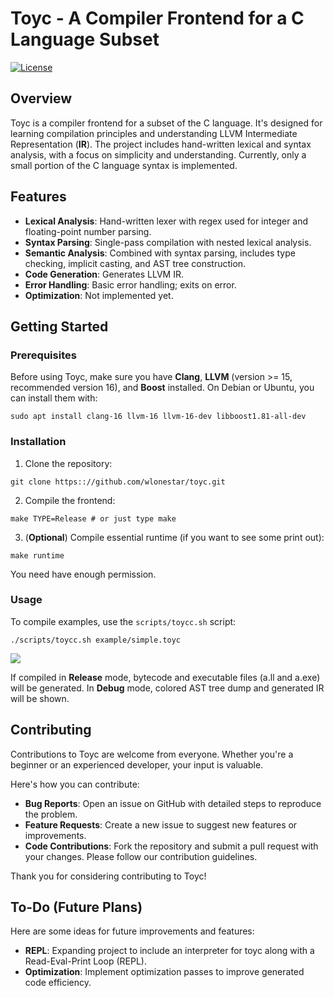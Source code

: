 # Toyc - A Compiler Frontend for a C Language Subset

[![License](https://img.shields.io/badge/License-MIT-blue.svg)](https://opensource.org/licenses/MIT)

## Overview

Toyc is a compiler frontend for a subset of the C language. It's designed for learning compilation principles and understanding LLVM Intermediate Representation (**IR**). The project includes hand-written lexical and syntax analysis, with a focus on simplicity and understanding. Currently, only a small portion of the C language syntax is implemented.

## Features

- **Lexical Analysis**: Hand-written lexer with regex used for integer and floating-point number parsing.
- **Syntax Parsing**: Single-pass compilation with nested lexical analysis.
- **Semantic Analysis**: Combined with syntax parsing, includes type checking, implicit casting, and AST tree construction.
- **Code Generation**: Generates LLVM IR.
- **Error Handling**: Basic error handling; exits on error.
- **Optimization**: Not implemented yet.

## Getting Started

### Prerequisites

Before using Toyc, make sure you have **Clang**, **LLVM** (version >= 15, recommended version 16), and **Boost** installed. On Debian or Ubuntu, you can install them with:

```
sudo apt install clang-16 llvm-16 llvm-16-dev libboost1.81-all-dev
```

### Installation

1. Clone the repository:

```
git clone https:://github.com/wlonestar/toyc.git
```

2. Compile the frontend:

```
make TYPE=Release # or just type make
```

3. (**Optional**) Compile essential runtime (if you want to see some print out):

```
make runtime
```

You need have enough permission.

### Usage

To compile examples, use the `scripts/toycc.sh` script:

```
./scripts/toycc.sh example/simple.toyc
```

![](https://image-1305118058.cos.ap-nanjing.myqcloud.com/image/Snipaste_2024-03-07_14-13-05.jpg)

If compiled in **Release** mode, bytecode and executable files (a.ll and a.exe) will be generated. In **Debug** mode, colored AST tree dump and generated IR will be shown.

## Contributing

Contributions to Toyc are welcome from everyone. Whether you're a beginner or an experienced developer, your input is valuable.

Here's how you can contribute:

- **Bug Reports**: Open an issue on GitHub with detailed steps to reproduce the problem.
- **Feature Requests**: Create a new issue to suggest new features or improvements.
- **Code Contributions**: Fork the repository and submit a pull request with your changes. Please follow our contribution guidelines.

Thank you for considering contributing to Toyc!

## To-Do (Future Plans)

Here are some ideas for future improvements and features:

- **REPL**: Expanding project to include an interpreter for toyc along with a Read-Eval-Print Loop (REPL).
- **Optimization**: Implement optimization passes to improve generated code efficiency.
